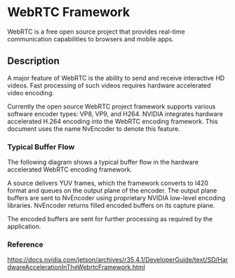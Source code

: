 # WebRTC Framework

WebRTC is a free open source project that provides real-time communication capabilities to browsers and mobile apps.

## Description

A major feature of WebRTC is the ability to send and receive interactive HD videos. Fast processing of such videos requires hardware accelerated video encoding.

Currently the open source WebRTC project framework supports various software encoder types: VP8, VP9, and H264. NVIDIA integrates hardware accelerated H.264 encoding into the WebRTC encoding framework. This document uses the name NvEncoder to denote this feature.

### Typical Buffer Flow

The following diagram shows a typical buffer flow in the hardware accelerated WebRTC encoding framework.

A source delivers YUV frames, which the framework converts to I420 format and queues on the output plane of the encoder. The output plane buffers are sent to NvEncoder using proprietary NVIDIA low-level encoding libraries. NvEncoder returns filled encoded buffers on its capture plane.

The encoded buffers are sent for further processing as required by the application.

### Reference

https://docs.nvidia.com/jetson/archives/r35.4.1/DeveloperGuide/text/SD/HardwareAccelerationInTheWebrtcFramework.html
